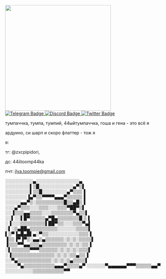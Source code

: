 <div id="header" align="left">
  <img src="https://media.tenor.com/v0iiMcNna4oAAAAd/capybara-capybara-hello.gif" width="340"/>
</div>


<div id="badges">
  <a href="https://t.me/zxcpipidori">
    <img src="https://img.shields.io/badge/Telegram-blue?style=for-the-badge&logo=telegram&logoColor=white" alt="Telegram Badge"/>
  </a>
  <a href="your-youtube-URL">
    <img src="https://img.shields.io/badge/Discord-blue?style=for-the-badge&logo=discord&logoColor=white" alt="Discord Badge"/>
  </a>
  <a href="your-twitter-URL">
    <img src="https://img.shields.io/badge/Twitter-blue?style=for-the-badge&logo=twitter&logoColor=white" alt="Twitter Badge"/>
  </a>
</div>


тумпаччка, тумпа, тумпий, 44ыйтумпаччка, гоша и гена - это всё я





ардуино, си шарп и скоро флаттер - тож я




я:
 
  
  тг: @zxcpipidori,


  
  дс: 44iitoomp44ka


  
  пчт: ilya.toompie@gmail.com




░░░░░░░░░▄░░░░░░░░░░░░░░▄
░░░░░░░░▌▒█░░░░░░░░░░░▄▀▒▌
░░░░░░░░▌▒▒█░░░░░░░░▄▀▒▒▒▐
░░░░░░░▐▄▀▒▒▀▀▀▀▄▄▄▀▒▒▒▒▒▐
░░░░░▄▄▀▒░▒▒▒▒▒▒▒▒▒█▒▒▄█▒▐
░░░▄▀▒▒▒░░░▒▒▒░░░▒▒▒▀██▀▒▌
░░▐▒▒▒▄▄▒▒▒▒░░░▒▒▒▒▒▒▒▀▄▒▒▌
░░▌░░▌█▀▒▒▒▒▒▄▀█▄▒▒▒▒▒▒▒█ ▒▐
░▐░░░▒▒▒▒▒▒▒▒▌██▀▒▒░░░▒▒▒▀▄▌
░▌░▒▄██▄▒▒▒▒▒▒▒▒▒░░░░░░▒▒▒▒▌
▌▒▀▐▄█▄█▌▄░▀▒▒░░░░░░░░░░▒▒▒▐
▐▒▒▐▀▐▀▒░▄▄▒▄▒▒▒▒▒▒░▒░▒░▒▒▒▒▌
▐▒▒▒▀▀▄▄▒▒▒▄▒▒▒▒▒▒▒▒░▒░▒░▒▒▐
░▌▒▒▒▒▒▒▀▀▀▒▒▒▒▒▒░▒░▒░▒░▒▒▒▌
░▐▒▒▒▒▒▒▒▒▒▒▒▒▒▒░▒░▒░▒▒▄▒▒▐
░░▀▄▒▒▒▒▒▒▒▒▒▒▒░▒░▒░▒▄▒▒▒▒▌
░░░░▀▄▒▒▒▒▒▒▒▒▒▒▄▄▄▀▒▒▒▒▄▀
░░░░░░▀▄▄▄▄▄▄▀▀▀▒▒▒▒▒▄▄▀
░░░░░░░░░▒▒▒▒▒▒▒▒▒▒▀▀
